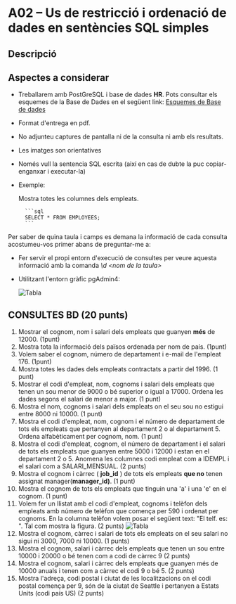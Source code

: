 # A02 – Us de restricció i ordenació de dades en sentències SQL simples

## Descripció

## Aspectes a considerar

- Treballarem amb PostGreSQL i base de dades **HR**. Pots consultar els esquemes de la Base de Dades en el següent link: [Esquemes de Base de dades](https://github.com/sapa-basededades/M02-M10-Bases-de-Dades/tree/main/1%20-%20Llenguatge%20SQL%20DML%20i%20DDL/1%20-%20DATABASES/ESQUEMES/1%20-%20POSTGRES)

- Format d'entrega en pdf.
- No adjunteu captures de pantalla ni de la consulta ni amb els resultats.
- Les imatges son orientatives
- Només vull la sentencia SQL escrita (així en cas de dubte la puc copiar-enganxar i executar-la)
- Exemple:

    Mostra totes les columnes dels empleats.

        ```sql
        SELECT * FROM EMPLOYEES; 
        ```

Per saber de quina taula i camps es demana la informació de cada consulta acostumeu-vos primer abans de preguntar-me a:

- Fer servir el propi entorn d'execució de consultes per veure aquesta informació amb la comanda *\d \<nom de la taula\>*
- Utilitzant l'entorn gràfic pgAdmin4:
  
  ![Tabla](https://github.com/sapa-basededades/M02-M10-Bases-de-Dades/blob/main/master/activitats/pgadmin.png?raw=true)

## CONSULTES BD (20 punts)

1. Mostrar el cognom, nom i salari dels empleats que guanyen **més** de 12000. (1punt)
2. Mostra tota la informació dels països ordenada per nom de país. (1punt)
3. Volem saber el cognom, número de departament i e-mail de l'empleat 176. (1punt)
4. Mostra totes les dades dels empleats contractats a partir del 1996. (1 punt)
5. Mostrar el codi d'empleat, nom, cognoms i salari dels empleats que tenen un sou menor de 9000 o bé superior o igual a 17000. Ordena les dades segons el salari de menor a major. (1 punt)
6. Mostra el nom, cognoms i salari dels empleats on el seu sou no estigui entre 8000 ni 10000. (1 punt)
7. Mostra el codi d'empleat, nom, cognom i el número de departament de tots els empleats que pertanyen al departament 2 o al departament 5. Ordena alfabèticament per cognom, nom. (1 punt)
8. Mostra el codi d'empleat, cognom, el número de departament i el salari de tots els empleats que guanyen entre 5000 i 12000 i estan en el departament 2 o 5. Anomena les columnes codi empleat com a IDEMPL i el salari com a SALARI\_MENSUAL. (2 punts)
9. Mostra el cognom i càrrec ( **job\_id** ) de tots els empleats **que no** tenen assignat manager(**manager\_id)**. (1 punt)
10. Mostra el cognom de tots els empleats que tinguin una 'a' i una 'e' en el cognom. (1 punt)
11. Volem fer un llistat amb el codi d'empleat, cognoms i telèfon dels empleats amb número de telèfon que comença per 590 i ordenat per cognoms. En la columna telèfon volem posar el següent text: "El telf. es: ". Tal com mostra la figura. (2 punts)
    ![Tabla](https://github.com/sapa-basededades/M02-M10-Bases-de-Dades/blob/main/master/activitats/m02_A02_im1.png?raw=true)
12. Mostra el cognom, càrrec i salari de tots els empleats on el seu salari no sigui ni 3000, 7000 ni 10000. (1 punts)
13. Mostra el cognom, salari i càrrec dels empleats que tenen un sou entre 10000 i 20000 o bé tenen com a codi de càrrec 9 (2 punts)
14. Mostra el cognom, salari i càrrec dels empleats que guanyen més de 10000 anuals i tenen com a càrrec el codi 9 o bé 5. (2 punts)
15. Mostra l'adreça, codi postal i ciutat de les localitzacions on el codi postal comença per 9, són de la ciutat de Seattle i pertanyen a Estats Units (codi país US) (2 punts)
